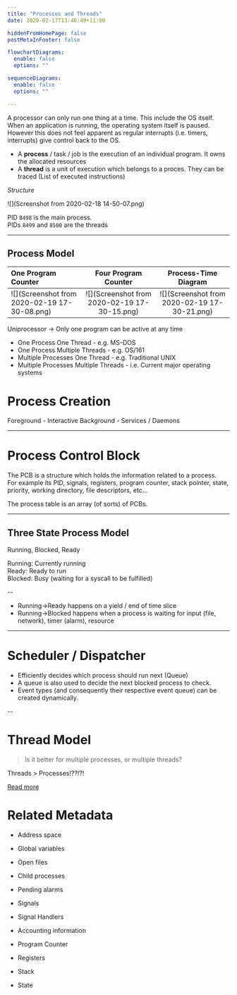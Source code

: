 ```yaml
---
title: "Processes and Threads"
date: 2020-02-17T13:46:49+11:00

hiddenFromHomePage: false
postMetaInFooter: false

flowchartDiagrams:
  enable: false
  options: ""

sequenceDiagrams: 
  enable: false
  options: ""

---
```


A processor can only run one thing at a time. This include the OS itself.  
When an application is running, the operating system itself is paused. However this does not feel apparent as regular interrupts (i.e. timers, interrupts) give control back to the OS.

* A **process** / task / job is the execution of an individual program. It owns the allocated resources
* A **thread** is a unit of execution which belongs to a proces. They can be traced (List of executed instructions)

_Structure_

![](Screenshot from 2020-02-18 14-50-07.png)

PID `8498` is the main process.  
PIDs `8499` and `8500` are the threads

---

<!-- Execution ::
program A exec (read from disk)
program A exec (waiting for data)
program A exec (set state to waiting)
---timeout-- >> timer interrupt
dispatcher
dispatcher
dispatcher
dispatcher
dispatcher
dispatcher
program B exec
program B exec
program B exec
program B exec
program B exec
---io request--
dispatcher
dispatcher
dispatcher
dispatcher
dispatcher
dispatcher
program C exec
program C exec
program C exec
program C exec
program C exec
program C exec
---timeout-- >> timer interrupt
dispatcher
dispatcher
dispatcher
dispatcher
dispatcher
dispatcher -->

## Process Model

| One Program Counter | Four Program Counter | Process-Time Diagram |
|:--------------------|:--------------------:|:--------------------:|
|![](Screenshot from 2020-02-19 17-30-08.png)|![](Screenshot from 2020-02-19 17-30-15.png)|![](Screenshot from 2020-02-19 17-30-21.png)|

Uniprocessor -> Only one program can be active at any time

* One Process One Thread - e.g. MS-DOS
* One Process Multiple Threads - e.g. OS/161
* Multiple Processes One Thread - e.g. Traditional UNIX
* Multiple Processes Multiple Threads - i.e. Current major operating systems

# Process Creation

Foreground - Interactive
Background - Services / Daemons

---

# Process Control Block

The PCB is a structure which holds the information related to a process.  
For example its PID, signals, registers, program counter, stack pointer, state, priority, working directory, file descriptors, etc...

The process table is an array (of sorts) of PCBs.

---

## Three State Process Model

Running, Blocked, Ready

Running: Currently running  
Ready: Ready to run  
Blocked: Busy (waiting for a syscall to be fulfilled)  

--

* Running->Ready happens on a yield / end of time slice
* Running->Blocked happens when a process is waiting for input (file, network), timer (alarm), resource

---

# Scheduler / Dispatcher

* Efficiently decides which process should run next (Queue)
* A queue is also used to decide the next blocked process to check.
* Event types (and consequently their respective event queue) can be created dynamically.

--

# Thread Model

> Is it better for multiple processes, or multiple threads?

Threads > Processes!??!?!

[Read more](../thread-model)

# Related Metadata

* Address space
* Global variables
* Open files
* Child processes
* Pending alarms
* Signals
* Signal Handlers
* Accounting information

* Program Counter
* Registers
* Stack
* State